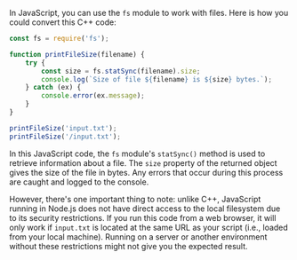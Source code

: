 In JavaScript, you can use the `fs` module to work with files. Here is how you could convert this C++ code:

```javascript
const fs = require('fs');

function printFileSize(filename) {
    try {
        const size = fs.statSync(filename).size;
        console.log(`Size of file ${filename} is ${size} bytes.`);
    } catch (ex) {
        console.error(ex.message);
    }
}

printFileSize('input.txt');
printFileSize('/input.txt');
```

In this JavaScript code, the `fs` module's `statSync()` method is used to retrieve information about a file. The `size` property of the returned object gives the size of the file in bytes. Any errors that occur during this process are caught and logged to the console.

However, there's one important thing to note: unlike C++, JavaScript running in Node.js does not have direct access to the local filesystem due to its security restrictions. If you run this code from a web browser, it will only work if `input.txt` is located at the same URL as your script (i.e., loaded from your local machine). Running on a server or another environment without these restrictions might not give you the expected result.
